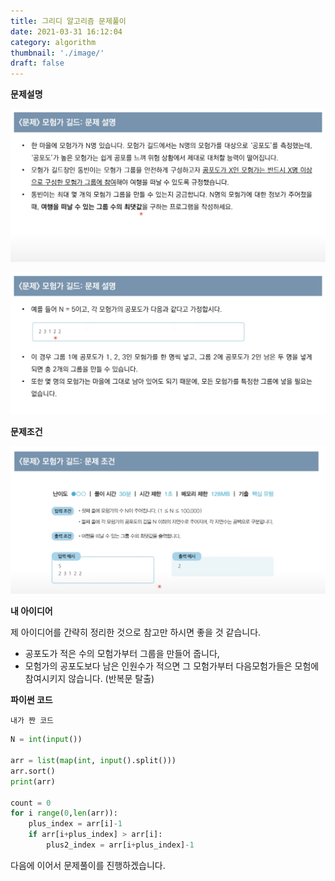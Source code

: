 ```yaml
---
title: 그리디 알고리즘 문제풀이
date: 2021-03-31 16:12:04
category: algorithm
thumbnail: './image/'
draft: false
---
```


**문제설명**

![ex_screenshot](./image/4_1.png)

![ex_screenshot](./image/4_2.png)

**문제조건**

![ex_screenshot](./image/4_3.png)

**내 아이디어**

제 아이디어를 간략히 정리한 것으로 참고만 하시면 좋을 것 같습니다.

- 공포도가 적은 수의 모험가부터 그룹을 만들어 줍니다,
- 모험가의 공포도보다 남은 인원수가 적으면 그 모험가부터 다음모험가들은 모험에 참여시키지 않습니다. (반복문 탈출)

**파이썬 코드**

`내가 짠 코드`

```python
N = int(input())

arr = list(map(int, input().split()))
arr.sort()
print(arr)

count = 0
for i range(0,len(arr)):
    plus_index = arr[i]-1
    if arr[i+plus_index] > arr[i]:
        plus2_index = arr[i+plus_index]-1

```

다음에 이어서 문제풀이를 진행하겠습니다.
